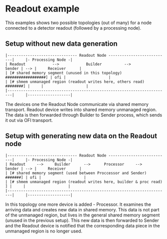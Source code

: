 # Readout example

This examples shows two possible topologies (out of many) for a node connected to a detector readout (followed by a processing node).

## Setup without new data generation

```
|------------------------------- Readout Node ---------------------------|     |- Processing Node -|
| Readout            -->            Builder          -->          Sender | --> |     Receiver      |
| [# shared memory segment (unused in this topology) ##################] | ofi |                   |
| [# shmem unmanaged region (readout writes here, others read) ########] |     |                   |
|------------------------------------------------------------------------|     |-------------------|
```

The devices one the Readout Node communicate via shared memory transport. Readout device writes into shared memory unmanaged region. The data is then forwarded through Builder to Sender process, which sends it out via OFI transport.

## Setup with generating new data on the Readout node

```
|------------------------------- Readout Node ---------------------------|     |- Processing Node -|
| Readout     -->     Builder      -->      Processor     -->     Sender | --> |     Receiver      |
| [# shared memory segment (used between Proccessor and Sender) #######] | ofi |                   |
| [# shmem unmanaged region (readout writes here, builder & proc read) ] |     |                   |
|------------------------------------------------------------------------|     |-------------------|
```

In this topology one more device is added - Processor. It examines the arriving data and creates new data in shared memory. This data is not part of the unmanaged region, but lives in the general shared memory segment (unused in the previous setup). This new data is then forwarded to Sender and the Readout device is notified that the corresponding data piece in the unmanaged region is no longer used.
